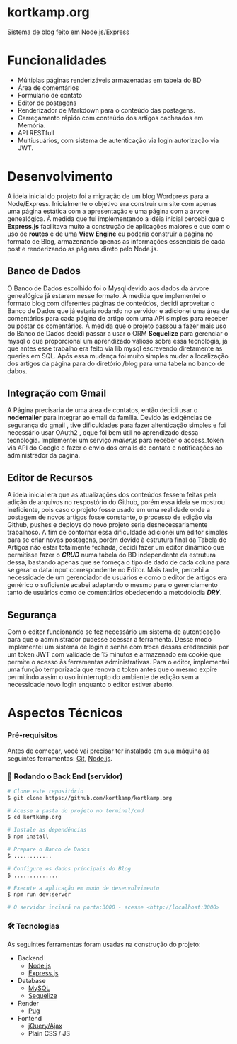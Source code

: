 # kortkamp.org
Sistema de blog feito em Node.js/Express

# Funcionalidades
- Múltiplas páginas renderizáveis armazenadas em tabela do BD
- Área de comentários
- Formulário de contato
- Editor de postagens
- Renderizador de Markdown para o conteúdo das postagens.
- Carregamento rápido com conteúdo dos artigos cacheados em Memória.
- API RESTfull 
- Multiusuários, com sistema de autenticação via login autorização via JWT.


# Desenvolvimento
A ideia inicial do projeto foi a migração de um blog Wordpress para a Node/Express. Inicialmente o objetivo era construir um site com apenas uma página estática com a apresentação e uma página com a árvore genealógica. À medida que fui implementando a idéia inicial percebi que o **Express.js** facilitava muito a construção de aplicações maiores e que com o uso de **routes** e de uma **View Engine** eu poderia construir a página no formato de Blog, armazenando apenas as informações essenciais de cada post e renderizando as páginas direto pelo Node.js. 

## Banco de Dados
O Banco de Dados escolhido foi o Mysql devido aos dados da árvore genealógica já estarem nesse formato. 
À medida que implementei o formato blog com diferentes páginas de conteúdos, decidi aproveitar o Banco de Dados que já estaria rodando no servidor e adicionei uma área de comentários para cada página de artigo com uma API simples para receber ou postar os comentários. 
À medida que o projeto passou a fazer mais uso do Banco de Dados decidi passar a usar o ORM **Sequelize** para gerenciar o mysql o que proporcional um aprendizado valioso sobre essa tecnologia, já que antes esse trabalho era feito via lib mysql escrevendo diretamente as queries em SQL.
Após essa mudança foi muito simples mudar a localização dos artigos da página para do diretório /blog para uma tabela no banco de dabos.

## Integração com Gmail
A Página precisaria de uma área de contatos, então decidi usar o **nodemailer** para integrar ao email da família. Devido às exigências de segurança do gmail , tive dificuldades para fazer altenticação simples e foi necessário usar OAuth2 , oque foi bem útil no aprendizado dessa tecnologia. Implementei um serviço *mailer.js* para receber o access_token via API do Google e fazer o envio dos emails de contato e notificações ao administrador da página.

## Editor de Recursos
A ideia inicial era que as atualizações dos conteúdos fessem feitas pela adição de arquivos no respostório do Github, porém essa ideia se mostrou ineficiente, pois caso o projeto fosse usado em uma realidade onde a postagem de novos artigos fosse constante, o processo de edição via Github, pushes e deploys do novo projeto seria desnecessariamente trabalhoso. A fim de contornar essa dificuldade adicionei um editor simples para se criar novas postagens, porém devido à estrutura final da Tabela de Artigos não estar totalmente fechada, decidi fazer um editor dinâmico que permitisse fazer o ***CRUD*** numa tabela do BD independente da estrutura dessa, bastando apenas que se forneça o tipo de dado de cada coluna para se gerar o data input correspondente no Editor. Mais tarde, percebi a necessidade de um gerenciador de usuários e como o editor de artigos era genérico o suficiente acabei adaptando o mesmo para o gerenciamento tanto de usuários como de comentários obedecendo a metodolodia ***DRY***.

## Segurança
Com o editor funcionando se fez necessário um sistema de autenticação para que o administrador pudesse acessar a ferramenta. Desse modo implementei um sistema de login e senha com troca dessas credenciais por um token JWT com validade de 15 minutos e armazenado em cookie que permite o acesso às ferramentas administrativas. Para o editor, implementei uma função temporizada que renova o token antes que o mesmo expire permitindo assim o uso ininterrupto do ambiente de edição sem a necessidade novo login enquanto o editor estiver aberto.


# Aspectos Técnicos

### Pré-requisitos

Antes de começar, você vai precisar ter instalado em sua máquina as seguintes ferramentas:
[Git](https://git-scm.com), [Node.js](https://nodejs.org/en/). 

### 🎲 Rodando o Back End (servidor)

```bash
# Clone este repositório
$ git clone https://github.com/kortkamp/kortkamp.org

# Acesse a pasta do projeto no terminal/cmd
$ cd kortkamp.org

# Instale as dependências
$ npm install

# Prepare o Banco de Dados
$ ............

# Configure os dados principais do Blog 
$ ..............

# Execute a aplicação em modo de desenvolvimento
$ npm run dev:server

# O servidor inciará na porta:3000 - acesse <http://localhost:3000>
```


### 🛠 Tecnologias

As seguintes ferramentas foram usadas na construção do projeto:

- Backend
    - [Node.js](https://nodejs.org/en/)
    - [Express.js](https://expressjs.com/)
- Database
    - [MySQL](https://www.mysql.com/)
    - [Sequelize](https://sequelize.org/)
- Render
    - [Pug](https://pugjs.org/)
- Fontend
    - [jQuery/Ajax](https://jquery.com/)
    - Plain CSS / JS


